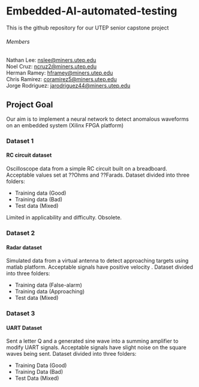 # Embedded-AI-automated-testing
This is the github repository for our UTEP senior capstone project  
###### Members
Nathan Lee: nslee@miners.utep.edu  
Noel Cruz: ncruz2@miners.utep.edu  
Herman Ramey: hframey@miners.utep.edu  
Chris Ramirez: coramirez5@miners.utep.edu  
Jorge Rodriguez: jarodriguez44@miners.utep.edu
## Project Goal
Our aim is to implement a neural network to detect anomalous waveforms on an embedded system (Xilinx FPGA platform)

### Dataset  1
#### RC circuit dataset
Oscilloscope data from a simple RC circuit built on a breadboard. Acceptable values set at ??Ohms and ??Farads. Dataset divided into three folders:  
- Training data (Good)
- Training data (Bad)
- Test data (Mixed)

Limited in applicability and difficulty. Obsolete.

### Dataset 2
#### Radar dataset
Simulated data from a virtual antenna to detect approaching  targets using matlab platform. Acceptable signals have positive velocity . Dataset divided into three folders:  
- Training data (False-alarm)
- Training data (Approaching)
- Test data (Mixed)

### Dataset 3
#### UART Dataset
Sent a letter Q and a generated sine wave into a summing amplifier to modify UART signals. Acceptable signals have slight noise on the square waves being sent. Dataset divided into three folders:
- Training Data (Good)
- Training Data (Bad)
- Test Data (Mixed)
